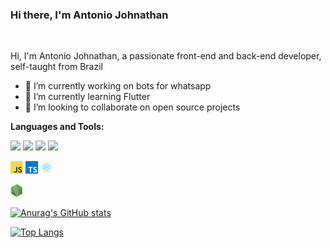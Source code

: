 

<!--
**SrJohnathan/SrJohnathan** is a ✨ _special_ ✨ repository because its `README.md` (this file) appears on your GitHub profile.

Here are some ideas to get you started:

- 🔭 I’m currently working on ...
- 🌱 I’m currently learning ...
- 👯 I’m looking to collaborate on ...
- 🤔 I’m looking for help with ...
- 💬 Ask me about ...
- 📫 How to reach me: ...
- 😄 Pronouns: ...
- ⚡ Fun fact: ...
-->
### Hi there, I'm Antonio Johnathan

<!--
<a href="https://codesandbox.io/u/anuraghazra">
  <img align="left" alt="Anurag Hazra | CodeSandbox" width="20px" src="https://raw.githubusercontent.com/anuraghazra/anuraghazra/master/assets/codesandbox.svg" />
</a>
<a href="https://twitter.com/anuraghazru">
  <img align="left" alt="Anurag Hazra | Twitter" width="21px" src="https://raw.githubusercontent.com/anuraghazra/anuraghazra/master/assets/twitter.svg" />
</a>
<a href="https://discord.gg/VK4k3Br">
  <img align="left" alt="Anurag's Discord" width="21px" src="https://raw.githubusercontent.com/anuraghazra/anuraghazra/master/assets/discord-round.svg" />
</a> -->

<br />

Hi, I'm Antonio Johnathan, a passionate front-end and back-end developer, self-taught from Brazil

- 🔭 I’m currently working on bots for whatsapp
- 🌱 I’m currently learning Flutter
- 👯 I’m looking to collaborate on open source projects

**Languages and Tools:**  


<code><img  height="20"  src="https://cdn.jsdelivr.net/gh/devicons/devicon/icons/rust/rust-plain.svg" /></code>
<code><img  height="20"  src="https://raw.githubusercontent.com/jmnote/z-icons/master/svg/cpp.svg" /></code>
<code><img  height="20"  src="https://img.icons8.com/color/48/000000/java-coffee-cup-logo--v1.png" /></code>
<code><img  height="20"  src="https://img.icons8.com/color/48/000000/kotlin.png" /></code>

<code><img height="20" src="https://raw.githubusercontent.com/github/explore/80688e429a7d4ef2fca1e82350fe8e3517d3494d/topics/javascript/javascript.png"></code>
<code><img height="20" src="https://raw.githubusercontent.com/github/explore/80688e429a7d4ef2fca1e82350fe8e3517d3494d/topics/typescript/typescript.png"></code>
<code><img height="20" src="https://raw.githubusercontent.com/github/explore/80688e429a7d4ef2fca1e82350fe8e3517d3494d/topics/react/react.png"></code>
<!--<code><img height="20" src="https://raw.githubusercontent.com/github/explore/5c058a388828bb5fde0bcafd4bc867b5bb3f26f3/topics/graphql/graphql.png"></code>-->
<code><img height="20" src="https://raw.githubusercontent.com/github/explore/80688e429a7d4ef2fca1e82350fe8e3517d3494d/topics/nodejs/nodejs.png"></code>    

<!--- 
  if you have forked this to use on your profile, 
  Change the `github-readme-stats.anuraghazra1.vercel.app` to `github-readme-stats.vercel.app` 
--->

<!-- Change the `github-readme-stats.anuraghazra1.vercel.app` to `github-readme-stats.vercel.app`  -->

[![Anurag's GitHub stats](https://github-readme-stats.vercel.app/api?username=SrJohnathan&show_icons=true&theme=merko)](https://github.com/SrJohnathan/github-readme-stats)

[![Top Langs](https://github-readme-stats.vercel.app/api/top-langs/?username=SrJohnathan&show_icons=true&theme=merko)](https://github.com/SrJohnathan/github-readme-stats)


